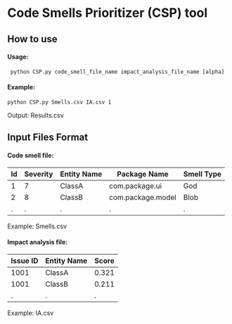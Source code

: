 # Code Smells Prioritizer (CSP) tool #

## How to use ##
#### Usage: ####
```
 python CSP.py code_smell_file_name impact_analysis_file_name [alpha]  
```

#### Example: ####
```
python CSP.py Smells.csv IA.csv 1
```
  
Output: Results.csv

## Input Files Format ##
#### Code smell file: ####

| Id	| Severity	| Entity Name	| Package Name	| Smell Type |
| --- | ------- |  ---------- |  ----------- |  --------- | 
| 1  | 7        |  ClassA     |  com.package.ui |  God | 
| 2  | 8        |  ClassB     |  com.package.model |  Blob | 
| .  | .        | .           | .            | .          |

Example: Smells.csv

#### Impact analysis file: ####

| Issue ID  | Entity Name | Score |
| --------- | ----------- | ----- |
| 1001      | ClassA      | 0.321 |
| 1001      | ClassB      | 0.211 |
| .         | .           | .     |

Example: IA.csv
